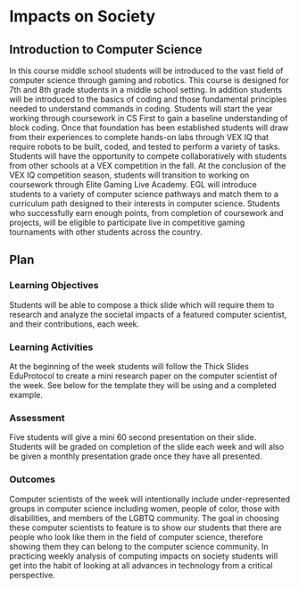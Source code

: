 # Impacts on Society

## Introduction to Computer Science

In this course middle school students will be introduced to the vast field of computer science through gaming and robotics. This course is designed for 7th and 8th grade students in a middle school setting. In addition students will be introduced to the basics of coding and those fundamental principles needed to understand commands in coding.
Students will start the year working through coursework in CS First to gain a baseline understanding of block coding. Once that foundation has been established students will draw from their experiences to complete hands-on labs through VEX IQ that require robots to be built, coded, and tested to perform a variety of tasks. Students will have the opportunity to compete collaboratively with students from other schools at a VEX competition in the fall. At the conclusion of the VEX IQ competition season, students will transition to working on coursework through Elite Gaming Live Academy. EGL will introduce students to a variety of computer science pathways and match them to a curriculum path designed to their interests in computer science. Students who successfully earn enough points, from completion of coursework and projects, will be eligible to participate live in competitive gaming tournaments with other students across the country.


## Plan

### Learning Objectives

Students will be able to compose a thick slide which will require them to research and analyze the societal impacts of a featured computer scientist, and their contributions, each week. 

### Learning Activities

At the beginning of the week students will follow the Thick Slides EduProtocol to create a mini research paper on the computer scientist of the week. See below for the template they will be using and a completed example. 

### Assessment

Five students will give a mini 60 second presentation on their slide. Students will be graded on completion of the slide each week and will also be given a monthly presentation grade once they have all presented. 

### Outcomes

Computer scientists of the week will intentionally include under-represented groups in computer science including women, people of color, those with disabilities, and members of the LGBTQ community. The goal in choosing these computer scientists to feature is to show our students that there are people who look like them in the field of computer science, therefore showing them they can belong to the computer science community. In practicing weekly analysis of computing impacts on society students will get into the habit of looking at all advances in technology from a critical perspective.
